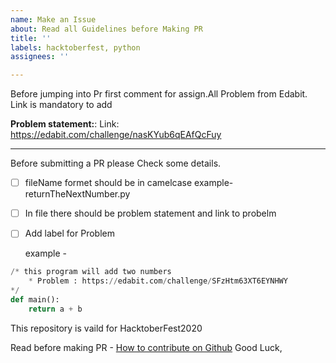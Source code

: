 ```yaml
---
name: Make an Issue
about: Read all Guidelines before Making PR
title: ''
labels: hacktoberfest, python
assignees: ''

---
```


Before jumping into Pr first comment for assign.All Problem from Edabit. Link is mandatory to add

**Problem statement:**:
Link: https://edabit.com/challenge/nasKYub6qEAfQcFuy

---
Before submitting a PR please Check some details.

- [ ] fileName formet should be in camelcase
    example- returnTheNextNumber.py

- [ ]  In file there should be problem statement and link to probelm
- [ ]  Add label for Problem

    example - 
```python
/* this program will add two numbers
    * Problem : https://edabit.com/challenge/SFzHtm63XT6EYNHWY
*/
def main():
    return a + b
```

This repository is vaild for HacktoberFest2020

Read before making PR - [How to contribute on Github](https://www.dataschool.io/how-to-contribute-on-github/)
Good Luck,
